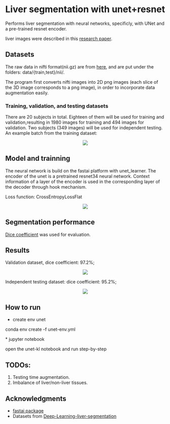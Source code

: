 # Liver segmentation with unet+resnet
<p>Performs liver segmentation with neural networks, specificly, with UNet and a pre-trained resnet encoder. 
<p>liver images were described in this <a href='https://arxiv.org/pdf/1702.05970.pdf'>research paper</a>.</p>

## Datasets
The raw data in nifti format(nii.gz) are from <a href='https://www.dropbox.com/s/8h2avwtk8cfzl49/ircad-dataset.zip?dl=0'>here</a>, and are put under the folders: data/{train,test}/nii/.

The program first converts nifti images into 2D png images (each slice of the 3D image corresponds to a png image), in order to incorporate data augmentation easily.

### Training, validation, and testing datasets
There are 20 subjects in total. Eighteen of them will be used for training and validation,resulting in 1980 images for training and 494 images for validation.
Two subjects (349 images) will be used for independent testing.
An example batch from the training dataset: 
<p align="center"><img src="img/batch.png" style></img></p>


## Model and trainning
<p>The neural network is build on the fastai platform with unet_learner. The encoder of the unet is a pretrained resnet34 neural network. Context information of a  layer of the encoder is used in the corresponding layer of the decoder through hook mechanism. </p>
<p>Loss function: CrossEntropyLossFlat</p>
<p align="center"><img src="img/loss.png" style></img></p>
 

## Segmentation performance
<a href='https://en.wikipedia.org/wiki/S%C3%B8rensen%E2%80%93Dice_coefficient'>Dice coefficient</a> was used for evaluation. 

## Results
Validation dataset, dice coefficient: 97.2%; 
<p align="center"><img src="img/prediction.png" style></img></p>

Independent testing dataset: dice coefficient: 95.2%; 
<p align="center"><img src="img/test.png" style></img></p>

## How to run
* create env unet 
<p> conda env create -f unet-env.yml </p>
* jupyter notebook
<p> open the unet-kl notebook and run step-by-step </p>

## TODOs: 
1. Testing time augmentation.
2. Imbalance of liver/non-liver tissues.

## Acknowledgments
* <a href='https://pypi.org/project/fastai/'> fastai package </a> 
* Datasets from <a href='https://github.com/soribadiaby/Deep-Learning-liver-segmentation'> Deep-Learning-liver-segmentation </a>
